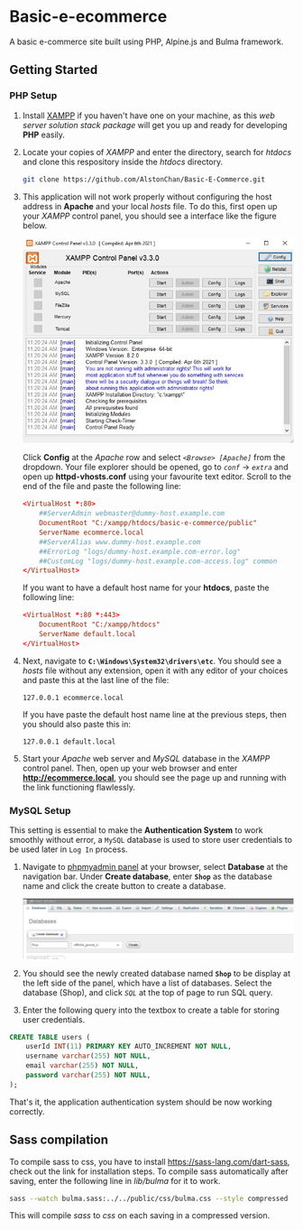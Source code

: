 # Basic-e-ecommerce

A basic e-commerce site built using PHP, Alpine.js and Bulma framework.

## Getting Started

### PHP Setup

1. Install [XAMPP](https://www.apachefriends.org/download.html) if you haven't have one on your machine, as this *web server solution stack package* will get you up and ready for developing **PHP** easily.

2. Locate your copies of *XAMPP* and enter the directory, search for *htdocs* and clone this respository inside the *htdocs* directory.

    ```bash
    git clone https://github.com/AlstonChan/Basic-E-Commerce.git
    ```

3. This application will not work properly without configuring the host address in **Apache** and your local *hosts* file. To do this, first open up your *XAMPP* control panel, you should see a interface like the figure below.

    ![Xampp Control Panel](public/readme/figure1.jpg)

    Click **Config** at the *Apache* row and select *`<Browse> [Apache]`* from the dropdown. Your file explorer should be opened, go to *`conf`* -> *`extra`* and open up **httpd-vhosts.conf** using your favourite text editor.
    Scroll to the end of the file and paste the following line:

    ```conf
    <VirtualHost *:80>
        ##ServerAdmin webmaster@dummy-host.example.com
        DocumentRoot "C:/xampp/htdocs/basic-e-commerce/public"
        ServerName ecommerce.local
        ##ServerAlias www.dummy-host.example.com
        ##ErrorLog "logs/dummy-host.example.com-error.log"
        ##CustomLog "logs/dummy-host.example.com-access.log" common
    </VirtualHost>
    ```

    If you want to have a default host name for your **htdocs**, paste the following line:

    ```conf
    <VirtualHost *:80 *:443>
        DocumentRoot "C:/xampp/htdocs"
        ServerName default.local
    </VirtualHost>
    ```

4. Next, navigate to **`C:\Windows\System32\drivers\etc`**. You should see a *hosts* file without any extension, open it with any editor of your choices and paste this at the last line of the file:

    ```
    127.0.0.1 ecommerce.local
    ```

    If you have paste the default host name line at the previous steps, then you should also paste this in:

    ```
    127.0.0.1 default.local
    ```

5. Start your *Apache* web server and *MySQL* database in the *XAMPP* control panel. Then, open up your web browser and enter **<http://ecommerce.local>**, you should see the page up and running with the link functioning flawlessly.

### MySQL Setup

This setting is essential to make the **Authentication System** to work smoothly without error, a `MySQL` database is used to store user credentials to be used later in `Log In` process.

1. Navigate to [phpmyadmin panel](http://localhost/phpmyadmin) at your browser, select **Database** at the navigation bar. Under **Create database**, enter **`Shop`** as the database name and click the create button to create a database.

    ![phpmyadmin panel](public/readme/figure2.jpg)

2. You should see the newly created database named **`Shop`** to be display at the left side of the panel, which have a list of databases. Select the database (Shop), and click *`SQL`* at the top of page to run SQL query.

3. Enter the following query into the textbox to create a table for storing user credentials.

```SQL
CREATE TABLE users (
    userId INT(11) PRIMARY KEY AUTO_INCREMENT NOT NULL,
    username varchar(255) NOT NULL,
    email varchar(255) NOT NULL,
    password varchar(255) NOT NULL,
);
```

That's it, the application authentication system should be now working correctly.

## Sass compilation

To compile sass to css, you have to install <https://sass-lang.com/dart-sass>, check out the link for installation steps. To compile sass automatically after saving, enter the following line in *lib/bulma* for it to work.

```bash
sass --watch bulma.sass:../../public/css/bulma.css --style compressed
```

This will compile *sass* to *css* on each saving in a compressed version.
